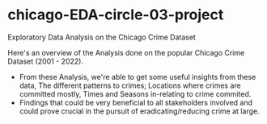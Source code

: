 # chicago-EDA-circle-03-project

Exploratory Data Analysis on the Chicago Crime Dataset

Here's an overview of the Analysis done on the popular Chicago Crime Dataset (2001 - 2022).

- From these Analysis, we're able to get some useful insights from these data, The different patterns to crimes; Locations where crimes are committed mostly, Times and Seasons in-relating to crime commited.
- Findings that could be very beneficial to all stakeholders involved and could prove crucial in the pursuit of eradicating/reducing crime at large.
